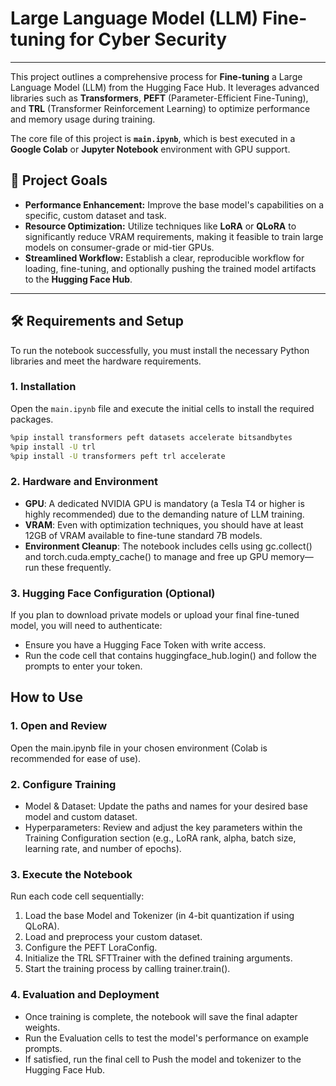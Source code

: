 # Large Language Model (LLM) Fine-tuning for Cyber Security
---
This project outlines a comprehensive process for **Fine-tuning** a Large Language Model (LLM) from the Hugging Face Hub. It leverages advanced libraries such as **Transformers**, **PEFT** (Parameter-Efficient Fine-Tuning), and **TRL** (Transformer Reinforcement Learning) to optimize performance and memory usage during training.

The core file of this project is **`main.ipynb`**, which is best executed in a **Google Colab** or **Jupyter Notebook** environment with GPU support.

## 🎯 Project Goals

* **Performance Enhancement:** Improve the base model's capabilities on a specific, custom dataset and task.
* **Resource Optimization:** Utilize techniques like **LoRA** or **QLoRA** to significantly reduce VRAM requirements, making it feasible to train large models on consumer-grade or mid-tier GPUs.
* **Streamlined Workflow:** Establish a clear, reproducible workflow for loading, fine-tuning, and optionally pushing the trained model artifacts to the **Hugging Face Hub**.

---

## 🛠️ Requirements and Setup

To run the notebook successfully, you must install the necessary Python libraries and meet the hardware requirements.

### 1. Installation

Open the `main.ipynb` file and execute the initial cells to install the required packages.

```bash
%pip install transformers peft datasets accelerate bitsandbytes
%pip install -U trl
%pip install -U transformers peft trl accelerate
```

### 2. Hardware and Environment
* **GPU**: A dedicated NVIDIA GPU is mandatory (a Tesla T4 or higher is highly recommended) due to the demanding nature of LLM training.
* **VRAM**: Even with optimization techniques, you should have at least 12GB of VRAM available to fine-tune standard 7B models.
* **Environment Cleanup**: The notebook includes cells using gc.collect() and torch.cuda.empty_cache() to manage and free up GPU memory—run these frequently.

### 3. Hugging Face Configuration (Optional)
If you plan to download private models or upload your final fine-tuned model, you will need to authenticate:
* Ensure you have a Hugging Face Token with write access.
* Run the code cell that contains huggingface_hub.login() and follow the prompts to enter your token.
## How to Use
### 1. Open and Review
Open the main.ipynb file in your chosen environment (Colab is recommended for ease of use).

### 2. Configure Training
* Model & Dataset: Update the paths and names for your desired base model and custom dataset.
* Hyperparameters: Review and adjust the key parameters within the Training Configuration section (e.g., LoRA rank, alpha, batch size, learning rate, and number of epochs).

### 3. Execute the Notebook
Run each code cell sequentially:
1. Load the base Model and Tokenizer (in 4-bit quantization if using QLoRA).
2. Load and preprocess your custom dataset.
3. Configure the PEFT LoraConfig.
4. Initialize the TRL SFTTrainer with the defined training arguments.
5. Start the training process by calling trainer.train().

### 4. Evaluation and Deployment
* Once training is complete, the notebook will save the final adapter weights.
* Run the Evaluation cells to test the model's performance on example prompts.
* If satisfied, run the final cell to Push the model and tokenizer to the Hugging Face Hub.
